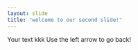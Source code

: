 ```yaml
---
layout: slide
title: "welcome to our second slide!"
---
```

Your text kkk
Use the left arrow to go back!
